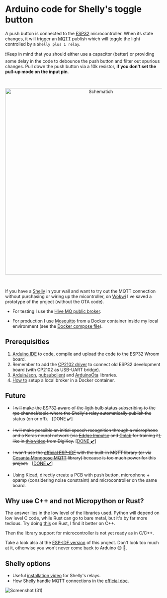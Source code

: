 # Arduino code for Shelly's toggle button

A push button is connected to the [ESP32](https://github.com/espressif/arduino-esp32) microcontroller. When its state changes, it will trigger an [MQTT](https://mqtt.org/) publish which will toggle the light controlled by a `Shelly plus 1 relay`. 

❗Keep in mind that you should either use a capacitor (better) or providing some delay in the code to debounce the push button and filter out spurious changes. Pull down the push button via a 10k resistor, **if you don't set the pull-up mode on the input pin**.

<br>

<p align="center"><img src="https://github.com/TIT8/shelly_esp32_button_espidf/assets/68781644/42b67ad6-4091-4f7f-9a1e-e24e876d9295" alt="Schematich" width='600' /></p>

<br>

If you have a [Shelly](https://www.shelly.com/en-it/products/switching-and-triggering#unfiltered) in your wall and want to try out the MQTT connection without purchasing or wiring up the micontroller, on [Wokwi](https://wokwi.com/projects/380235936487757825) I've saved a prototype of the project (without the OTA code).

- For testing I use the [Hive MQ public broker](https://www.hivemq.com/mqtt/public-mqtt-broker/).

- For production I use [Mosquitto](https://mosquitto.org/) from a Docker container inside my local environment (see the [Docker compose file](https://github.com/TIT8/shelly_button_esp32/blob/master/compose.yaml)).

## Prerequisities

1. [Arduino IDE](https://docs.espressif.com/projects/arduino-esp32/en/latest/installing.html#installing-using-arduino-ide) to code, compile and upload the code to the ESP32 Wroom board.
2. Remember to add the [CP2102 driver](https://www.silabs.com/developers/usb-to-uart-bridge-vcp-drivers?tab=downloads) to connect old ESP32 development board (with CP2102 as USB-UART bridge).
3. [ArduinJson](https://arduinojson.org/), [pubsubclient](https://github.com/knolleary/pubsubclient) and [ArduinoOta](https://github.com/espressif/arduino-esp32/tree/master/libraries/ArduinoOTA) libraries.
4. [How to](https://github.com/sukesh-ak/setup-mosquitto-with-docker) setup a local broker in a Docker container.

## Future 

- ~~I will make the ESP32 aware of the ligth bulb status subscribing to the rpc channel/topic where the Shelly's relay automatically publish the status (on or off).~~ &nbsp; [DONE ✔️]

- ~~I will make possible an initial speech recognition through a microphone and a Keras neural network (via [Eddge Impulse](https://edgeimpulse.com/) and [Colab](https://colab.research.google.com/) for training it), like in [this video](https://www.youtube.com/watch?v=fRSVQ4Fkwjc) from DigiKey.~~ [[DONE ✔️]](https://github.com/TIT8/shelly_button_esp32_arduino/tree/master/speech_recognition)

- ~~I won't use the [official ESP-IDF](https://github.com/espressif/esp-idf) with the built-in MQTT library (or via [Cesanta Mongoose MQTT](https://mongoose.ws/documentation/tutorials/mqtt-client/) library) because is too much power for this project.~~ &nbsp; [[DONE ✔️](https://github.com/TIT8/shelly_esp32_button_espidf/tree/master)]

- Using Kicad, directly create a PCB with push button, microphone + opamp (considering noise constraint) and microcontroller on the same board.

## Why use C++ and not Micropython or Rust?

The answer lies in the low level of the libraries used. Python will depend on low level C code, while Rust can go to bare metal, but it's by far more tedious. Try doing [this](https://wokwi.com/projects/362016607277953025) on Rust, I find it better on C++.  

Then the library support for microcontroller is not yet ready as in C/C++. 

Take a look also at the [ESP-IDF version](https://github.com/TIT8/shelly_esp32_button_espidf/tree/master) of this project. Don't look too much at it, otherwise you won't never come back to Arduino 😍 🙈.

## Shelly options

- Useful [installation video](https://www.youtube.com/watch?v=-i3d_4FLR0k) for Shelly's relays.
- How Shelly handle MQTT connections in the [official doc](https://shelly-api-docs.shelly.cloud/gen2/ComponentsAndServices/Mqtt#mqtt-control).

![Screenshot (31)](https://github.com/TIT8/shelly_button_esp32/assets/68781644/e6de6e83-4aeb-428b-a845-5be89e2eb7bd)

